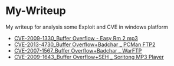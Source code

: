 # My-Writeup
My writeup for analysis some Exploit and CVE in windows platform


-   [CVE-2009-1330_Buffer Overflow - Easy Rm 2 mp3](https://github.com/Creamy-Chicken-Soup/My-Writeup/tree/main/CVE-2009-1330_Buffer%20Overflow%20Exploit)
-   [CVE-2013-4730_Buffer Overflow+Badchar _ PCMan FTP2](https://github.com/Creamy-Chicken-Soup/My-Writeup/tree/main/CVE-2013-4730-BOF)
-   [CVE-2007-1567_Buffer Overflow+Badchar _ WarFTP](https://github.com/Creamy-Chicken-Soup/My-Writeup/tree/main/CVE-2007-1567_BOF)
-   [CVE-2009-1643_Buffer Overflow+SEH _ Soritong MP3 Player](https://github.com/Creamy-Chicken-Soup/My-Writeup/tree/main/CVE-2009-1643_BOF)
